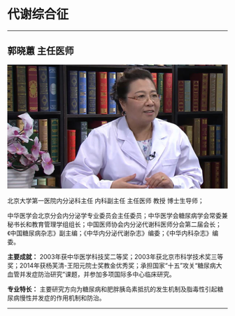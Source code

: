 # 代谢综合征

---

## 郭晓蕙 主任医师

![1679384412309](image/c07_004/1679384412309.png)

北京大学第一医院内分泌科主任 内科副主任 主任医师 教授 博士生导师；

中华医学会北京分会内分泌学专业委员会主任委员；中华医学会糖尿病学会常委兼秘书长和教育管理学组组长；中国医师协会内分泌代谢科医师分会第二届会长；《中国糖尿病杂志》副主编；《中华内分泌代谢杂志》编委；《中华内科杂志》编委。

**主要成就：** 2003年获中华医学科技奖二等奖；2003年获北京市科学技术奖三等奖；2014年获杨芙清-王阳元院士奖教金优秀奖；承担国家“十五”攻关“糖尿病大血管并发症防治研究”课题，并参加多项国际多中心临床研究。

**专业特长：** 主要研究方向为糖尿病和肥胖胰岛素抵抗的发生机制及脂毒性引起糖尿病慢性并发症的作用机制和防治。

---
